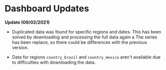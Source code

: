 # Dashboard Updates

**Update (09/02/2021)**

*  Duplicated data was found for specific regions and dates. This has been solved by downloading and processing the full data again a
The series has been replace, so there could be differences with the previous version.

* Data for regions `country_brazil` and `country_mexico` aren't available due to difficulties with downloading the data. 

